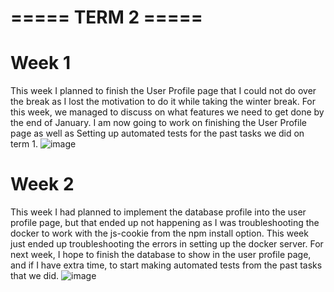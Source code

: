 # ===== TERM 2 =====
# Week 1
This week I planned to finish the User Profile page that I could not do over the break as I lost the motivation to do it while taking the winter break. For this week, we managed to discuss on what features we need to get done by the end of January. I am now going to work on finishing the User Profile page as well as Setting up automated tests for the past tasks we did on term 1.
![image](https://github.com/COSC-499-W2023/year-long-project-team-11/assets/60246855/aed587e8-80ea-4477-9b8d-b07c57c596e8)

# Week 2
This week I had planned to implement the database profile into the user profile page, but that ended up not happening as I was troubleshooting the docker to work with the js-cookie from the npm install option. This week just ended up troubleshooting the errors in setting up the docker server. For next week, I hope to finish the database to show in the user profile page, and if I have extra time, to start making automated tests from the past tasks that we did.
![image](https://github.com/COSC-499-W2023/year-long-project-team-11/assets/60246855/f3244fbc-8c1a-4c58-9be6-6494492123ee)

